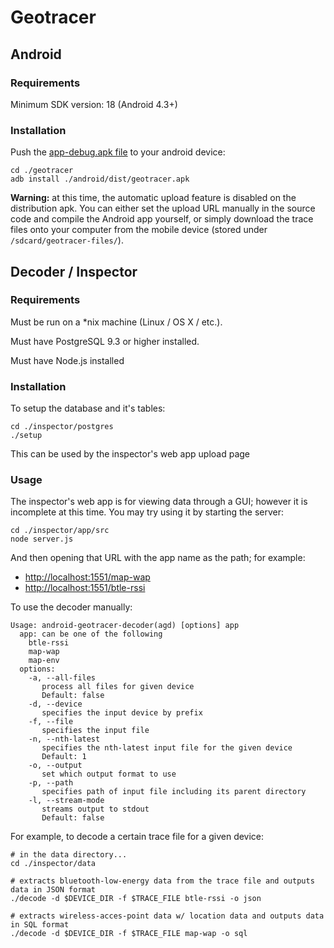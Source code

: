 # Geotracer


## Android

### Requirements
Minimum SDK version: 18 (Android 4.3+)

### Installation
Push the [app-debug.apk file](android/build/app/build/outputs/apk) to your android device:
```shell
cd ./geotracer
adb install ./android/dist/geotracer.apk
```

**Warning:** at this time, the automatic upload feature is disabled on the distribution apk. You can either set the upload URL manually in the source code and compile the Android app yourself, or simply download the trace files onto your computer from the mobile device (stored under `/sdcard/geotracer-files/`).

## Decoder / Inspector

### Requirements
Must be run on a *nix machine (Linux / OS X / etc.).

Must have PostgreSQL 9.3 or higher installed.

Must have Node.js installed

### Installation
To setup the database and it's tables:
```shell
cd ./inspector/postgres
./setup
```
This can be used by the inspector's web app upload page

### Usage

The inspector's web app is for viewing data through a GUI; however it is incomplete at this time. You may try using it by starting the server:
```
cd ./inspector/app/src
node server.js
```
And then opening that URL with the app name as the path; for example:
 * [http://localhost:1551/map-wap](http://localhost:1551/map-wap)
 * [http://localhost:1551/btle-rssi](http://localhost:1551/btle-rssi)


To use the decoder manually:
```
Usage: android-geotracer-decoder(agd) [options] app
  app: can be one of the following
	btle-rssi
	map-wap
	map-env
  options:
    -a, --all-files
       process all files for given device
       Default: false
    -d, --device
       specifies the input device by prefix
    -f, --file
       specifies the input file
    -n, --nth-latest
       specifies the nth-latest input file for the given device
       Default: 1
    -o, --output
       set which output format to use
    -p, --path
       specifies path of input file including its parent directory
    -l, --stream-mode
       streams output to stdout
       Default: false
```

For example, to decode a certain trace file for a given device:
```shell
# in the data directory...
cd ./inspector/data

# extracts bluetooth-low-energy data from the trace file and outputs data in JSON format
./decode -d $DEVICE_DIR -f $TRACE_FILE btle-rssi -o json

# extracts wireless-acces-point data w/ location data and outputs data in SQL format
./decode -d $DEVICE_DIR -f $TRACE_FILE map-wap -o sql
```

